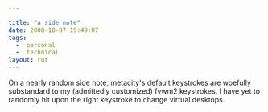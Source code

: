 ```yaml
---

title: "a side note"
date: 2008-10-07 19:49:07
tags:
  -  personal
  -  technical
layout: rut
---
```


On a nearly random side note, metacity's default keystrokes are woefully substandard to my (admittedly customized) fvwm2 keystrokes.   I have yet to randomly hit upon the right keystroke to change virtual desktops. 

